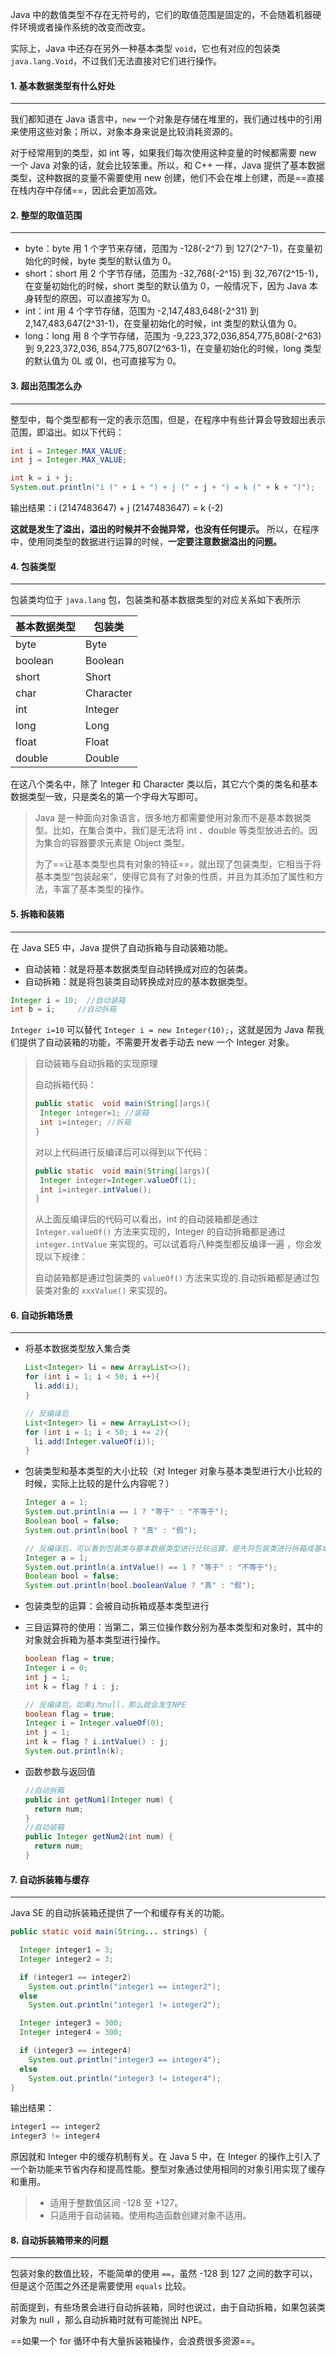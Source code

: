 Java 中的数值类型不存在无符号的，它们的取值范围是固定的，不会随着机器硬件环境或者操作系统的改变而改变。

实际上，Java 中还存在另外一种基本类型 `void`，它也有对应的包装类 `java.lang.Void`，不过我们无法直接对它们进行操作。



#### 1. 基本数据类型有什么好处

---

我们都知道在 Java 语言中，`new` 一个对象是存储在堆里的，我们通过栈中的引用来使用这些对象；所以，对象本身来说是比较消耗资源的。

对于经常用到的类型，如 int 等，如果我们每次使用这种变量的时候都需要 new 一个 Java 对象的话，就会比较笨重。所以，和 C++ 一样，Java 提供了基本数据类型，这种数据的变量不需要使用 new 创建，他们不会在堆上创建，而是==直接在栈内存中存储==，因此会更加高效。



#### 2. 整型的取值范围

---

- byte：byte 用 1 个字节来存储，范围为 -128(-2^7) 到 127(2^7-1)，在变量初始化的时候，byte 类型的默认值为 0。
- short：short 用 2 个字节存储，范围为 -32,768(-2^15) 到 32,767(2^15-1)，在变量初始化的时候，short 类型的默认值为 0，一般情况下，因为 Java 本身转型的原因，可以直接写为 0。
- int：int 用 4 个字节存储，范围为 -2,147,483,648(-2^31) 到 2,147,483,647(2^31-1)，在变量初始化的时候，int 类型的默认值为 0。
- long：long 用 8 个字节存储，范围为 -9,223,372,036,854,775,808(-2^63) 到 9,223,372,036, 854,775,807(2^63-1)，在变量初始化的时候，long 类型的默认值为 0L 或 0l，也可直接写为 0。



#### 3. 超出范围怎么办

---

整型中，每个类型都有一定的表示范围，但是，在程序中有些计算会导致超出表示范围，即溢出。如以下代码：

```java
int i = Integer.MAX_VALUE;
int j = Integer.MAX_VALUE;

int k = i + j;
System.out.println("i (" + i + ") + j (" + j + ") = k (" + k + ")");
```

输出结果：i (2147483647) + j (2147483647) = k (-2)

**这就是发生了溢出，溢出的时候并不会抛异常，也没有任何提示。** 所以，在程序中，使用同类型的数据进行运算的时候，**一定要注意数据溢出的问题。**



#### 4. 包装类型

---

包装类均位于 `java.lang` 包，包装类和基本数据类型的对应关系如下表所示

| 基本数据类型 | 包装类    |
| ------------ | --------- |
| byte         | Byte      |
| boolean      | Boolean   |
| short        | Short     |
| char         | Character |
| int          | Integer   |
| long         | Long      |
| float        | Float     |
| double       | Double    |

在这八个类名中，除了 Integer 和 Character 类以后，其它六个类的类名和基本数据类型一致，只是类名的第一个字母大写即可。

>Java 是一种面向对象语言，很多地方都需要使用对象而不是基本数据类型。比如，在集合类中，我们是无法将 int 、double 等类型放进去的。因为集合的容器要求元素是 Object 类型。
>
>为了==让基本类型也具有对象的特征==，就出现了包装类型，它相当于将基本类型“包装起来”，使得它具有了对象的性质，并且为其添加了属性和方法，丰富了基本类型的操作。



#### 5. 拆箱和装箱

---

在 Java SE5 中，Java 提供了自动拆箱与自动装箱功能。

- 自动装箱：就是将基本数据类型自动转换成对应的包装类。
- 自动拆箱：就是将包装类自动转换成对应的基本数据类型。

```java
Integer i = 10;  //自动装箱
int b = i;     //自动拆箱
```

`Integer i=10` 可以替代 `Integer i = new Integer(10);`，这就是因为 Java 帮我们提供了自动装箱的功能，不需要开发者手动去 new 一个 Integer 对象。

>自动装箱与自动拆箱的实现原理
>
>自动拆箱代码：
>
>```java
>public static  void main(String[]args){
>  Integer integer=1; //装箱
>  int i=integer; //拆箱
>}
>```
>
>对以上代码进行反编译后可以得到以下代码：
>
>```java
>public static  void main(String[]args){
>  Integer integer=Integer.valueOf(1);
>  int i=integer.intValue();
>}
>```
>
>从上面反编译后的代码可以看出，int 的自动装箱都是通过 `Integer.valueOf()` 方法来实现的，Integer 的自动拆箱都是通过 `integer.intValue` 来实现的。可以试着将八种类型都反编译一遍 ，你会发现以下规律：
>
>自动装箱都是通过包装类的 `valueOf()` 方法来实现的.自动拆箱都是通过包装类对象的 `xxxValue()` 来实现的。



#### 6. 自动拆箱场景

---

- 将基本数据类型放入集合类

  ```java
  List<Integer> li = new ArrayList<>();
  for (int i = 1; i < 50; i ++){
    li.add(i);
  }
  
  // 反编译后
  List<Integer> li = new ArrayList<>();
  for (int i = 1; i < 50; i += 2){
    li.add(Integer.valueOf(i));
  }
  ```

- 包装类型和基本类型的大小比较（对 Integer 对象与基本类型进行大小比较的时候，实际上比较的是什么内容呢？）

  ```java
  Integer a = 1;
  System.out.println(a == 1 ? "等于" : "不等于");
  Boolean bool = false;
  System.out.println(bool ? "真" : "假");
  
  // 反编译后，可以看到包装类与基本数据类型进行比较运算，是先将包装类进行拆箱成基本数据类型，然后进行比较的。
  Integer a = 1;
  System.out.println(a.intValue() == 1 ? "等于" : "不等于");
  Boolean bool = false;
  System.out.println(bool.booleanValue ? "真" : "假");
  ```

- 包装类型的运算：会被自动拆箱成基本类型进行

- 三目运算符的使用：当第二，第三位操作数分别为基本类型和对象时，其中的对象就会拆箱为基本类型进行操作。

  ```java
  boolean flag = true;
  Integer i = 0;
  int j = 1;
  int k = flag ? i : j;
  
  // 反编译后。如果i为null，那么就会发生NPE
  boolean flag = true;
  Integer i = Integer.valueOf(0);
  int j = 1;
  int k = flag ? i.intValue() : j;
  System.out.println(k);
  ```

- 函数参数与返回值

  ```java
  //自动拆箱
  public int getNum1(Integer num) {
    return num;
  }
  //自动装箱
  public Integer getNum2(int num) {
    return num;
  }
  ```



#### 7. 自动拆装箱与缓存

---

Java SE 的自动拆装箱还提供了一个和缓存有关的功能。

```java
public static void main(String... strings) {

  Integer integer1 = 3;
  Integer integer2 = 3;

  if (integer1 == integer2)
    System.out.println("integer1 == integer2");
  else
    System.out.println("integer1 != integer2");

  Integer integer3 = 300;
  Integer integer4 = 300;

  if (integer3 == integer4)
    System.out.println("integer3 == integer4");
  else
    System.out.println("integer3 != integer4");
}
```

输出结果：

```java
integer1 == integer2
integer3 != integer4
```

原因就和 Integer 中的缓存机制有关。在 Java 5 中，在 Integer 的操作上引入了一个新功能来节省内存和提高性能。整型对象通过使用相同的对象引用实现了缓存和重用。

>- 适用于整数值区间 -128 至 +127。
>- 只适用于自动装箱。使用构造函数创建对象不适用。



#### 8. 自动拆装箱带来的问题

---

包装对象的数值比较，不能简单的使用 `==`，虽然 -128 到 127 之间的数字可以，但是这个范围之外还是需要使用 `equals` 比较。

前面提到，有些场景会进行自动拆装箱，同时也说过，由于自动拆箱，如果包装类对象为 null ，那么自动拆箱时就有可能抛出 NPE。

==如果一个 for 循环中有大量拆装箱操作，会浪费很多资源==。